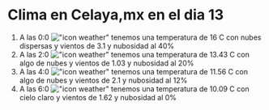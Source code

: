 # Clima en Celaya,mx en el dia 13

1. A las 0:0 !["icon weather"](http://openweathermap.org/img/w/03n.png) tenemos una temperatura de 16 C con nubes dispersas y  vientos de 3.1 y nubosidad al 40%
1. A las 2:0 !["icon weather"](http://openweathermap.org/img/w/02n.png) tenemos una temperatura de 13.43 C con algo de nubes y  vientos de 1.03 y nubosidad al 20%
1. A las 4:0 !["icon weather"](http://openweathermap.org/img/w/02n.png) tenemos una temperatura de 11.56 C con algo de nubes y  vientos de 2.1 y nubosidad al 12%
1. A las 6:0 !["icon weather"](http://openweathermap.org/img/w/01n.png) tenemos una temperatura de 10.09 C con cielo claro y  vientos de 1.62 y nubosidad al 0%
